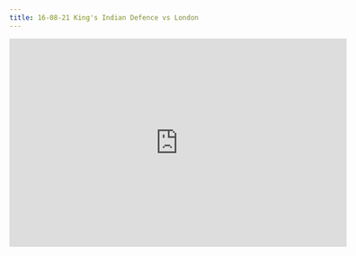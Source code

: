 ```yaml
---
title: 16-08-21 King's Indian Defence vs London
---
```


<iframe width=600 height=371 src="https://lichess.org/study/embed/zDHp2LGS/fbG9btN5" frameborder=0></iframe>

